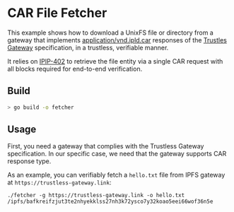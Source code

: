 # CAR File Fetcher

This example shows how to download a UnixFS file or directory from a gateway that implements
[application/vnd.ipld.car](https://www.iana.org/assignments/media-types/application/vnd.ipld.car)
responses of the [Trustles Gateway](https://specs.ipfs.tech/http-gateways/trustless-gateway/)
specification, in a trustless, verifiable manner.

It relies on [IPIP-402](https://specs.ipfs.tech/ipips/ipip-0402/) to retrieve
the file entity via a single CAR request with all blocks required for end-to-end
verification.

## Build

```bash
> go build -o fetcher
```

## Usage

First, you need a gateway that complies with the Trustless Gateway specification.
In our specific case, we need that the gateway supports CAR response type.

As an example, you can verifiably fetch a `hello.txt` file from IPFS gateway at `https://trustless-gateway.link`:

```
./fetcher -g https://trustless-gateway.link -o hello.txt /ipfs/bafkreifzjut3te2nhyekklss27nh3k72ysco7y32koao5eei66wof36n5e
```
